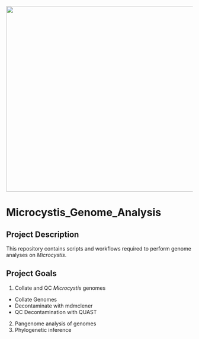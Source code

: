 <img src="Bloom_Image.jpeg" width="700" height="500">

# Microcystis_Genome_Analysis  


## Project Description

This repository contains scripts and workflows required to perform genome analyses on _Microcystis_. 

## Project Goals
1. Collate and QC _Microcystis_ genomes
 * Collate Genomes
 * Decontaminate with mdmclener
 * QC Decontamination with QUAST

2. Pangenome analysis of genomes
3. Phylogenetic inference
